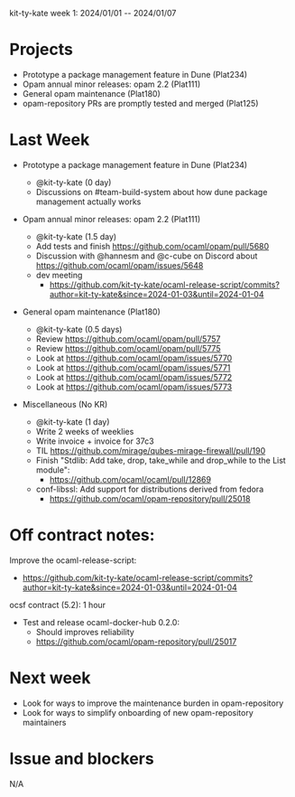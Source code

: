 kit-ty-kate week 1: 2024/01/01 -- 2024/01/07

# Projects

- Prototype a package management feature in Dune (Plat234)
- Opam annual minor releases: opam 2.2 (Plat111)
- General opam maintenance (Plat180)
- opam-repository PRs are promptly tested and merged (Plat125)

# Last Week

- Prototype a package management feature in Dune (Plat234)
  - @kit-ty-kate (0 day)
  - Discussions on #team-build-system about how dune package management actually works

- Opam annual minor releases: opam 2.2 (Plat111)
  - @kit-ty-kate (1.5 day)
  - Add tests and finish https://github.com/ocaml/opam/pull/5680
  - Discussion with @hannesm and @c-cube on Discord about https://github.com/ocaml/opam/issues/5648
  - dev meeting
    - https://github.com/kit-ty-kate/ocaml-release-script/commits?author=kit-ty-kate&since=2024-01-03&until=2024-01-04

- General opam maintenance (Plat180)
  - @kit-ty-kate (0.5 days)
  - Review https://github.com/ocaml/opam/pull/5757
  - Review https://github.com/ocaml/opam/pull/5775
  - Look at https://github.com/ocaml/opam/issues/5770
  - Look at https://github.com/ocaml/opam/issues/5771
  - Look at https://github.com/ocaml/opam/issues/5772
  - Look at https://github.com/ocaml/opam/issues/5773

- Miscellaneous (No KR)
  - @kit-ty-kate (1 day)
  - Write 2 weeks of weeklies
  - Write invoice + invoice for 37c3
  - TIL https://github.com/mirage/qubes-mirage-firewall/pull/190
  - Finish "Stdlib: Add take, drop, take_while and drop_while to the List module":
    - https://github.com/ocaml/ocaml/pull/12869
  - conf-libssl: Add support for distributions derived from fedora
    - https://github.com/ocaml/opam-repository/pull/25018

# Off contract notes:

Improve the ocaml-release-script:
  - https://github.com/kit-ty-kate/ocaml-release-script/commits?author=kit-ty-kate&since=2024-01-03&until=2024-01-04

ocsf contract (5.2): 1 hour
  - Test and release ocaml-docker-hub 0.2.0:
    - Should improves reliability
    - https://github.com/ocaml/opam-repository/pull/25017

# Next week

- Look for ways to improve the maintenance burden in opam-repository
- Look for ways to simplify onboarding of new opam-repository maintainers

# Issue and blockers

N/A
